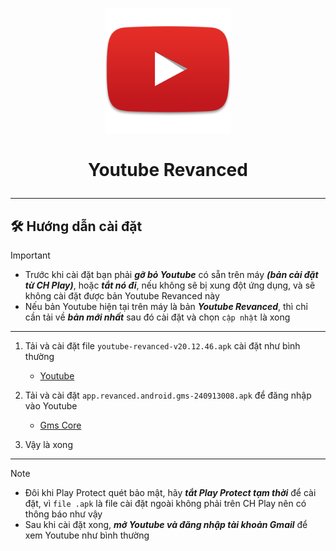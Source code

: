 <p align="center"><img src="https://github.com/Ryeodal0206/Images/blob/main/youtube.png?raw=true" alt="Youtube Logo" width="200"</p>
<h1>  <p align="center">Youtube Revanced</p> </h1>
  
---

## 🛠 Hướng dẫn cài đặt
>[!IMPORTANT]
>- Trước khi cài đặt bạn phải ***gỡ bỏ Youtube*** có sẵn trên máy ***(bản cài đặt từ CH Play)***, hoặc ***tắt nó đi***, nếu không sẽ bị xung đột ứng dụng, và sẽ không cài đặt được bản Youtube Revanced này
>- Nếu bản Youtube hiện tại trên máy là bản ***Youtube Revanced***, thì chỉ cần tải về ***bản mới nhất*** sau đó cài đặt và chọn `cập nhật` là xong

---
1. Tải và cài đặt file `youtube-revanced-v20.12.46.apk` cài đặt như bình thường
    - [Youtube](https://github.com/Ryeodal0206/Youtube-Revanced/releases/download/v20.12.46/youtube-revanced-v20.12.46.apk)

3. Tải và cài đặt `app.revanced.android.gms-240913008.apk` để đăng nhập vào Youtube
    - [Gms Core](https://github.com/Ryeodal0206/Youtube-Revanced/releases/download/v20.12.46/app.revanced.android.gms-240913008.apk)

5. Vậy là xong

----
>[!NOTE]
>
>- Đôi khi Play Protect quét bảo mật, hãy ***tắt Play Protect tạm thời*** để cài đặt, vì `file .apk` là file cài đặt ngoài không phải trên CH Play nên có thông báo như vậy
>- Sau khi cài đặt xong, ***mở Youtube và đăng nhập tài khoản Gmail*** để xem Youtube như bình thường
